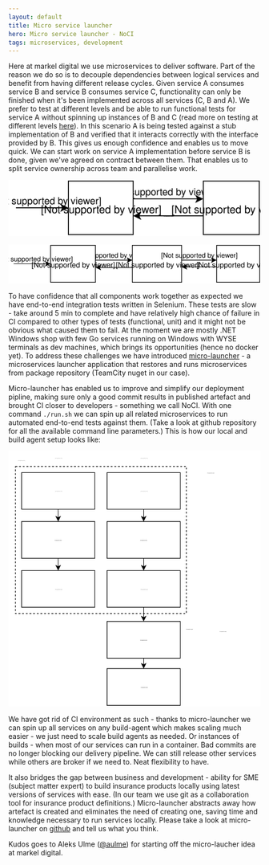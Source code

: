 ```yaml
---
layout: default
title: Micro service launcher
hero: Micro service launcher - NoCI
tags: microservices, development
---
```


Here at markel digital we use microservices to deliver software. Part of the reason we do so is to decouple dependencies between logical services and benefit from having different release cycles. Given service A consumes service B and service B consumes service C, functionality can only be finished when it's been implemented across all services (C, B and A). We prefer to test at different levels and be able to run functional tests for service A without spinning up instances of B and C (read more on testing at different levels [here](http://martinfowler.com/articles/microservice-testing/ "microservices testing")). In this scenario A is being tested against a stub implementation of B and verified that it interacts correctly with the interface provided by B. This gives us enough confidence and enables us to move quick. We can start work on service A implementation before service B is done, given we've agreed on contract between them. That enables us to split service ownership across team and parallelise work.

![](/images/micro-launcher/services-with-stub.svg "services using stub")

![](/images/micro-launcher/services.svg "services fully integrated")

To have confidence that all components work together as expected we have end-to-end integration tests written in Selenium. These tests are slow - take around 5 min to complete and have relatively high chance of failure in CI compared to other types of tests (functional, unit) and it might not be obvious what caused them to fail. At the moment we are mostly .NET Windows shop with few Go services running on Windows with WYSE terminals as dev machines, which brings its opportunities (hence no docker yet). To address these challenges we have introduced [micro-launcher](https://github.com/uldissturms/micro-launcher "micro-launcher") - a microservices launcher application that restores and runs microservices from package repository (TeamCity nuget in our case).

Micro-launcher has enabled us to improve and simplify our deployment pipline, making sure only a good commit results in published artefact and brought CI closer to developers - something we call NoCI. With one command ```./run.sh``` we can spin up all related microservices to run automated end-to-end tests against them. (Take a look at github repository for all the available command line parameters.) This is how our local and build agent setup looks like:

![](/images/micro-launcher/micro-launcher-setup.svg "micro-launcher setup")

We have got rid of CI environment as such - thanks to micro-launcher we can spin up all services on any build-agent which makes scaling much easier - we just need to scale build agents as needed. Or instances of builds - when most of our services can run in a container. Bad commits are no longer blocking our delivery pipeline. We can still release other services while others are broker if we need to. Neat flexibility to have. 

It also bridges the gap between business and development - ability for SME (subject matter expert) to build insurance products locally using latest versions of services with ease. (In our team we use git as a collaboration tool for insurance product definitions.) Micro-launcher abstracts away how artefact is created and eliminates the need of creating one, saving time and knowledge necessary to run services locally. Please take a look at micro-launcher on [github](https://github.com/uldissturms/micro-launcher "micro-launcher") and tell us what you think.

Kudos goes to Aleks Ulme ([@aulme](https://github.com/aulme "Aleksandrs Ulme")) for starting off the micro-laucher idea at markel digital.
